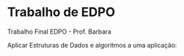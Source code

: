 # Trabalho de EDPO
Trabalho Final EDPO - Prof. Barbara

Aplicar Estruturas de Dados e algoritmos a uma aplicação:
